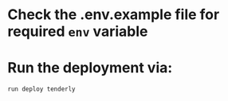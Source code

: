 # Check the .env.example file for required `env` variable

# Run the deployment via:

`run deploy tenderly` 
